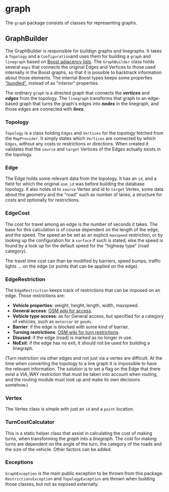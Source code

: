graph
=====

The `graph` package consists of classes for representing graphs.

## GraphBuilder
The GraphBuilder is responsible for buildign graphs and linegraphs. It takes a `Topology` and a `Configuration`and uses them for building a `graph` and `linegraph` based on [Boost adjacency lists](http://www.boost.org/doc/libs/1_54_0/libs/graph/doc/adjacency_list.html). The `GraphBuilder` class holds several `maps` that connects the original Edges and Vertices to those used internally in the Boost graphs, so that it is possible to backtrack information about those elements. The internal Boost types keeps some properties ["bundled"](http://www.boost.org/doc/libs/1_54_0/libs/graph/doc/bundles.html), instead of as "interior" properties.

The ordinary `graph` is a directed graph that connects the _**vertices**_ and _**edges**_ from the topology. The `linegraph` transforms that graph to an edge-based graph that turns the graph's edges into _**nodes**_ in the linegraph, and those edges are connected with _**lines**_.

### Topology
`Topology` is a class holding `Edges` and `Vertices` for the topology fetched from the `MapProvider`. It simply states which `Vertices` are connected by which `Edges`, without any costs or restrictions or directions. When created it validates that the `source` and `target` Vertices of the Edges actually exists in the topology.

### Edge
The Edge holds some relevant data from the topology. It has an `id`, and a field for which the original `osm_id` was before building the database topology. It also holds id to `source` Vertex and id to `target` Vertex, some data about the geometry and the "road" such as number of lanes, a structure for costs and optionally for restrictions.

### EdgeCost
The cost for travel among an edge is the number of seconds it takes. The base for this calculation is of course dependent on the length of the edge, and the speed. The speed an be set as an explicit `maxspeed` restriction, or by looking up the configuration for a `surface` if such is stated, else the speed is found by a look up for the default speed for the "highway type" (road category).

The travel time cost can than be modified by barriers, speed bumps, traffic lights ... on the edge (or points that can be applied on the edge).

### EdgeRestriction
The `EdgeRestriction` keeps track of restrictions that can be imposed on 
an edge. Those restrictions are:

- **Vehicle properties**: weight, height, length, width, maxspeed.
- **General access**: [OSM wiki for access](http://wiki.openstreetmap.org/wiki/Key:access).
- **Vehicle type access**: as for General access, but specified for a category of vehicles, such as `motorcar` or `goods`.
- **Barrier**: if the edge is blocked with some kind of barrier.
- **Turning restrictions**: [OSM wiki for turn restrictions](http://wiki.openstreetmap.org/wiki/Relation:restriction).
- **Disused**: if the edge (road) is marked as no longer in use.
- **NoExit**: if the edge has no exit, it should not be used for building a linegraph.

(Turn restriction via other edges and not just via a vertex are difficult. At the time when converting the topology to a line graph it is impossible to have the relevant information. The solution is to set a flag on the Edge that there exist a VIA_WAY restriction that must be taken into account when routing, and the routing module must look up and make its own decisions somehow.)

### Vertex
The Vertex class is simple with just an `id` and a `point` location.

### TurnCostCalculator
This is a static helper class that assist in calculating the cost of making turns, when transforming the _graph_ into a _linegraph_. The cost for making turns are dependent on the angle of the turn, the category of the roads and the size of the vehicle. Other factors can be added. 

### Exceptions
`GraphException` is the main public exception to be thrown from this package. `RestrictionsException` and `TopologyException` are thrown when building those classes, but not as exposed externally.